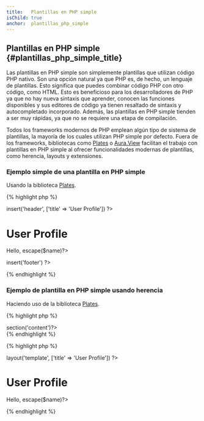 ```yaml
---
title:   Plantillas en PHP simple
isChild: true
anchor:  plantillas_php_simple
---
```


## Plantillas en PHP simple {#plantillas_php_simple_title}

Las plantillas en PHP simple son simplemente plantillas que utilizan código PHP nativo. Son una opción natural ya que PHP es,
de hecho, un lenguaje de plantillas. Esto significa que puedes combinar código PHP con otro código, como HTML.
Esto es beneficioso para los desarrolladores de PHP ya que no hay nueva sintaxis que aprender, conocen las funciones disponibles
y sus editores de código ya tienen resaltado de sintaxis y autocompletado incorporado. Además, las plantillas en PHP simple tienden
a ser muy rápidas, ya que no se requiere una etapa de compilación.

Todos los frameworks modernos de PHP emplean algún tipo de sistema de plantillas, la mayoría de los cuales utilizan PHP simple por defecto.
Fuera de los frameworks, bibliotecas como [Plates][plates] o [Aura.View][aura] facilitan el trabajo con plantillas en PHP simple al ofrecer
funcionalidades modernas de plantillas, como herencia, layouts y extensiones.

### Ejemplo simple de una plantilla en PHP simple

Usando la biblioteca [Plates][plates].

{% highlight php %}
<?php // user_profile.php ?>

<?php $this->insert('header', ['title' => 'User Profile']) ?>

<h1>User Profile</h1>
<p>Hello, <?=$this->escape($name)?></p>

<?php $this->insert('footer') ?>
{% endhighlight %}

### Ejemplo de plantilla en PHP simple usando herencia

Haciendo uso de la biblioteca [Plates][plates].

{% highlight php %}
<?php // template.php ?>

<html>
<head>
    <title><?=$title?></title>
</head>
<body>

<main>
    <?=$this->section('content')?>
</main>

</body>
</html>
{% endhighlight %}

{% highlight php %}
<?php // user_profile.php ?>

<?php $this->layout('template', ['title' => 'User Profile']) ?>

<h1>User Profile</h1>
<p>Hello, <?=$this->escape($name)?></p>
{% endhighlight %}


[plates]: https://platesphp.com/
[aura]: https://github.com/auraphp/Aura.View
